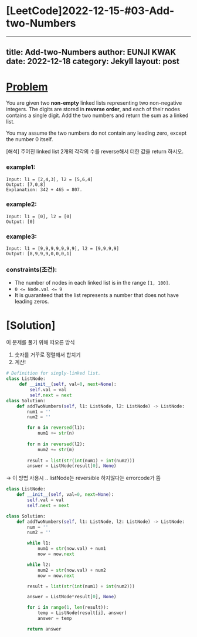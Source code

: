 # [LeetCode]2022-12-15-#03-Add-two-Numbers

---
title: Add-two-Numbers
author: EUNJI KWAK
date: 2022-12-18
category: Jekyll
layout: post
---

# [Problem]([https://leetcode.com/problems/add-two-numbers/](https://leetcode.com/problems/add-two-numbers/))

You are given two **non-empty** linked lists representing two non-negative integers. The digits are stored in **reverse order**, and each of their nodes contains a single digit. Add the two numbers and return the sum as a linked list.

You may assume the two numbers do not contain any leading zero, except the number 0 itself.

[해석] 주어진 linked list 2개의 각각의 수를 reverse해서 더한 값을 return 하시오.

### example1:

```
Input: l1 = [2,4,3], l2 = [5,6,4]
Output: [7,0,8]
Explanation: 342 + 465 = 807.
```

### example2:

```
Input: l1 = [0], l2 = [0]
Output: [0]
```

### example3:

```
Input: l1 = [9,9,9,9,9,9,9], l2 = [9,9,9,9]
Output: [8,9,9,9,0,0,0,1]
```

### constraints(조건):

- The number of nodes in each linked list is in the range `[1, 100]`.
- `0 <= Node.val <= 9`
- It is guaranteed that the list represents a number that does not have leading zeros.

# [Solution]

이 문제를 풀기 위해 떠오른 방식

1. 숫자를 거꾸로 정렬해서 합치기
2. 계산!

```python
# Definition for singly-linked list.
class ListNode:
     def __init__(self, val=0, next=None):
         self.val = val
         self.next = next
class Solution:
    def addTwoNumbers(self, l1: ListNode, l2: ListNode) -> ListNode:
        num1 = ''
        num2 = ''

        for n in reversed(l1):
            num1 += str(n)
        
        for m in reversed(l2):
            num2 += str(m)
        
        result = list(str(int(num1) + int(num2)))
        answer = ListNode(result[0], None)
```

→ 이 방법 사용시 .. listNode는 reversible 하지않다는 errorcode가 뜸

 

```python
class ListNode:
	def __init__(self, val=0, next=None):
		self.val = val
		self.next = next

class Solution:
	def addTwoNumbers(self, l1: ListNode, l2: ListNode) -> ListNode:
		num = ''
		num2 = ''

		while l1:
			num1 = str(now.val) + num1
			now = now.next

		while l2: 
			num2 = str(now.val) + num2
			now = now.next

		result = list(str(int(num1) + int(num2)))

		answer = ListNode*result[0], None)

		for i in range(1, len(result)):
			temp = ListNode(result[i], answer)
			answer = temp

		return answer
```
